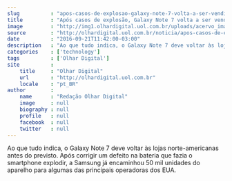 ```yaml
---
slug          : "apos-casos-de-explosao-galaxy-note-7-volta-a-ser-vendido-nos-eua"
title         : "Após casos de explosão, Galaxy Note 7 volta a ser vendido nos EUA"
image         : "http://img1.olhardigital.uol.com.br/uploads/acervo_imagens/2016/09/20160921113924_660_420.jpg"
source        : "http://olhardigital.uol.com.br/noticia/apos-casos-de-explosao-galaxy-note-7-volta-a-ser-vendido-nos-eua/62349"
date          : "2016-09-21T11:42:00-03:00"
description   : "Ao que tudo indica, o Galaxy Note 7 deve voltar às lojas norte-americanas antes do previsto. Após corrigir um defeito na bateria que fazia o smartphone explodir, a Samsung já encaminhou 50 mil unidades do aparelho para algumas das principais operadoras dos EUA."
categories    : ['technology']
tags          : ['Olhar Digital']
site          :
    title     : "Olhar Digital"
    url       : "http://olhardigital.uol.com.br"
    locale    : "pt_BR"
author        :
    name      : "Redação Olhar Digital"
    image     : null
    biography : null
    profile   : null
    facebook  : null
    twitter   : null
---
```


Ao que tudo indica, o Galaxy Note 7 deve voltar às lojas norte-americanas antes do previsto. Após corrigir um defeito na bateria que fazia o smartphone explodir, a Samsung já encaminhou 50 mil unidades do aparelho para algumas das principais operadoras dos EUA.
